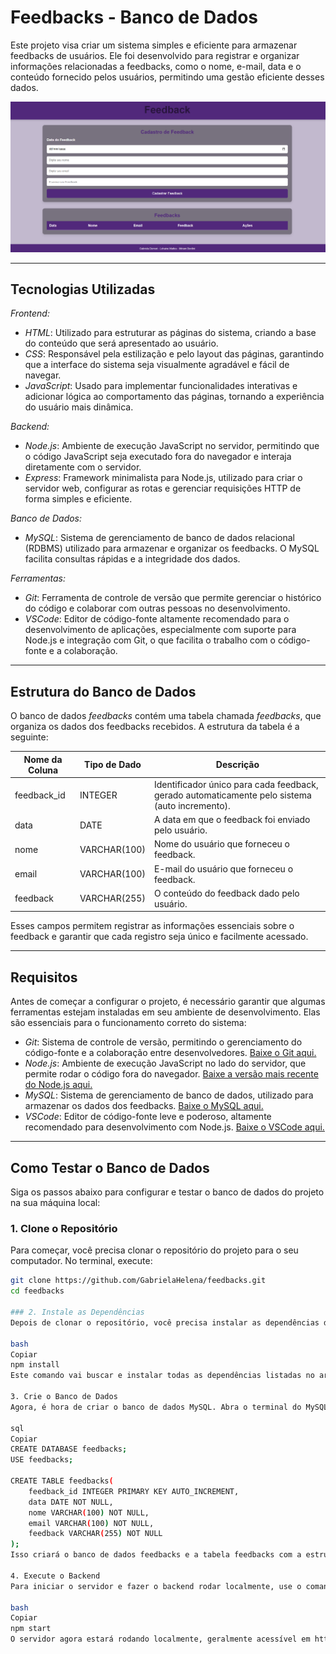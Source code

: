 # Feedbacks - Banco de Dados

Este projeto visa criar um sistema simples e eficiente para armazenar feedbacks de usuários. Ele foi desenvolvido para registrar e organizar informações relacionadas a feedbacks, como o nome, e-mail, data e o conteúdo fornecido pelos usuários, permitindo uma gestão eficiente desses dados.

![Imagem ilustrativa](./Feedback_Senai/docs/img/print_front.png)


---

## Tecnologias Utilizadas

*Frontend:*
- *HTML*: Utilizado para estruturar as páginas do sistema, criando a base do conteúdo que será apresentado ao usuário.
- *CSS*: Responsável pela estilização e pelo layout das páginas, garantindo que a interface do sistema seja visualmente agradável e fácil de navegar.
- *JavaScript*: Usado para implementar funcionalidades interativas e adicionar lógica ao comportamento das páginas, tornando a experiência do usuário mais dinâmica.

*Backend:*
- *Node.js*: Ambiente de execução JavaScript no servidor, permitindo que o código JavaScript seja executado fora do navegador e interaja diretamente com o servidor.
- *Express*: Framework minimalista para Node.js, utilizado para criar o servidor web, configurar as rotas e gerenciar requisições HTTP de forma simples e eficiente.

*Banco de Dados:*
- *MySQL*: Sistema de gerenciamento de banco de dados relacional (RDBMS) utilizado para armazenar e organizar os feedbacks. O MySQL facilita consultas rápidas e a integridade dos dados.

*Ferramentas:*
- *Git*: Ferramenta de controle de versão que permite gerenciar o histórico do código e colaborar com outras pessoas no desenvolvimento. 
- *VSCode*: Editor de código-fonte altamente recomendado para o desenvolvimento de aplicações, especialmente com suporte para Node.js e integração com Git, o que facilita o trabalho com o código-fonte e a colaboração.

---

## Estrutura do Banco de Dados

O banco de dados *feedbacks* contém uma tabela chamada *feedbacks*, que organiza os dados dos feedbacks recebidos. A estrutura da tabela é a seguinte:

| Nome da Coluna | Tipo de Dado   | Descrição                                                  |
|----------------|----------------|------------------------------------------------------------|
| feedback_id  | INTEGER        | Identificador único para cada feedback, gerado automaticamente pelo sistema (auto incremento). |
| data         | DATE           | A data em que o feedback foi enviado pelo usuário.         |
| nome         | VARCHAR(100)    | Nome do usuário que forneceu o feedback.                   |
| email        | VARCHAR(100)    | E-mail do usuário que forneceu o feedback.                 |
| feedback     | VARCHAR(255)    | O conteúdo do feedback dado pelo usuário.                  |

Esses campos permitem registrar as informações essenciais sobre o feedback e garantir que cada registro seja único e facilmente acessado.

---

## Requisitos

Antes de começar a configurar o projeto, é necessário garantir que algumas ferramentas estejam instaladas em seu ambiente de desenvolvimento. Elas são essenciais para o funcionamento correto do sistema:

- *Git*: Sistema de controle de versão, permitindo o gerenciamento do código-fonte e a colaboração entre desenvolvedores. [Baixe o Git aqui.](https://git-scm.com/)
- *Node.js*: Ambiente de execução JavaScript no lado do servidor, que permite rodar o código fora do navegador. [Baixe a versão mais recente do Node.js aqui.](https://nodejs.org/)
- *MySQL*: Sistema de gerenciamento de banco de dados, utilizado para armazenar os dados dos feedbacks. [Baixe o MySQL aqui.](https://dev.mysql.com/downloads/)
- *VSCode*: Editor de código-fonte leve e poderoso, altamente recomendado para desenvolvimento com Node.js. [Baixe o VSCode aqui.](https://code.visualstudio.com/)

---

## Como Testar o Banco de Dados

Siga os passos abaixo para configurar e testar o banco de dados do projeto na sua máquina local:

### 1. Clone o Repositório

Para começar, você precisa clonar o repositório do projeto para o seu computador. No terminal, execute:

```bash
git clone https://github.com/GabrielaHelena/feedbacks.git
cd feedbacks

### 2. Instale as Dependências
Depois de clonar o repositório, você precisa instalar as dependências do projeto. No diretório do projeto, execute o seguinte comando para instalar todos os pacotes necessários:

bash
Copiar
npm install
Este comando vai buscar e instalar todas as dependências listadas no arquivo package.json, como o Express, para configurar o servidor, e outras bibliotecas necessárias.

3. Crie o Banco de Dados
Agora, é hora de criar o banco de dados MySQL. Abra o terminal do MySQL e execute os seguintes comandos para configurar o banco de dados e a tabela de feedbacks:

sql
Copiar
CREATE DATABASE feedbacks;
USE feedbacks;

CREATE TABLE feedbacks(
    feedback_id INTEGER PRIMARY KEY AUTO_INCREMENT,
    data DATE NOT NULL,
    nome VARCHAR(100) NOT NULL,
    email VARCHAR(100) NOT NULL,
    feedback VARCHAR(255) NOT NULL
);
Isso criará o banco de dados feedbacks e a tabela feedbacks com a estrutura mencionada anteriormente.

4. Execute o Backend
Para iniciar o servidor e fazer o backend rodar localmente, use o comando:

bash
Copiar
npm start
O servidor agora estará rodando localmente, geralmente acessível em http://localhost:4000. Com isso, você pode começar a interagir com a aplicação, enviando e recebendo feedbacks.
